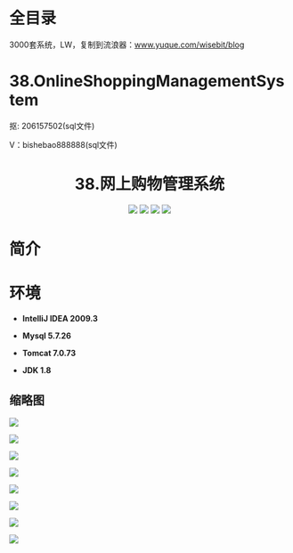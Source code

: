 # 全目录

3000套系统，LW，复制到流浪器：www.yuque.com/wisebit/blog
# 38.OnlineShoppingManagementSystem

<p>抠: 206157502(sql文件)</p>
<p>V：bishebao888888(sql文件)</p>

<p><h1 align="center">38.网上购物管理系统</h1></p>

<p align="center">
	<img src="https://img.shields.io/badge/jdk-1.8-orange.svg"/>
    <img src="https://img.shields.io/badge/servlet-5.x-lightgrey.svg"/>
    <img src="https://img.shields.io/badge/jsp-3.x-blue.svg"/>
    <img src="https://img.shields.io/badge/jdbc-3.x-blue.svg"/>
</p>

# 简介
>

# 环境

- <b>IntelliJ IDEA 2009.3</b>

- <b>Mysql 5.7.26</b>

- <b>Tomcat 7.0.73</b>

- <b>JDK 1.8</b>


## 缩略图

![](https://bitwise.oss-cn-heyuan.aliyuncs.com/2024/9/10/be08fb1e-4101-489d-846a-0954caa58d18.png)

![](https://bitwise.oss-cn-heyuan.aliyuncs.com/2024/9/10/53043f88-8370-4c61-b991-fdbca8b0367f.png)

![](https://bitwise.oss-cn-heyuan.aliyuncs.com/2024/9/10/9453197b-8ff2-4fa8-81d8-4f8b8b92d05b.png)

![](https://bitwise.oss-cn-heyuan.aliyuncs.com/2024/9/10/61faf9de-82eb-4662-8e68-ae41c774c9cb.png)

![](https://bitwise.oss-cn-heyuan.aliyuncs.com/2024/9/10/10be7acb-47a0-4661-b611-16903225395b.png)

![](https://bitwise.oss-cn-heyuan.aliyuncs.com/2024/9/10/b3962d4d-9bd9-444b-86b1-91e05736ed44.png)

![](https://bitwise.oss-cn-heyuan.aliyuncs.com/2024/9/10/cb61d11a-8084-4376-b7f0-5651dffd3580.png)

![](https://bitwise.oss-cn-heyuan.aliyuncs.com/2024/9/10/fa2db64d-4259-4738-8858-b1dc0e114f8b.png)

